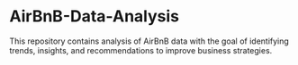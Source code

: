 # AirBnB-Data-Analysis
This repository contains analysis of AirBnB data with the goal of identifying trends, insights, and recommendations to improve business strategies. 
